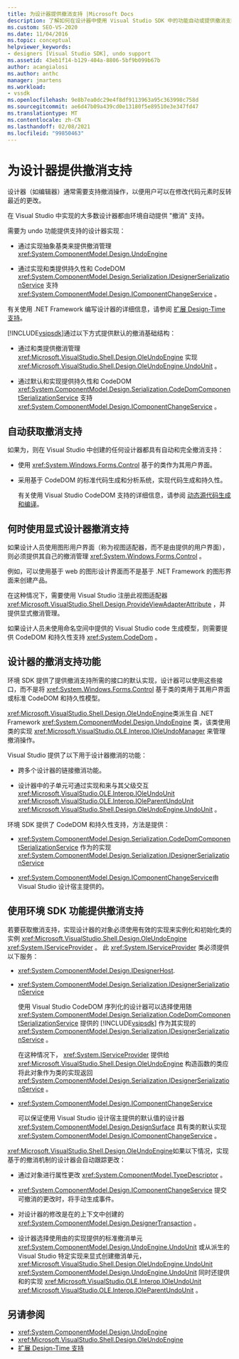 ```yaml
---
title: 为设计器提供撤消支持 |Microsoft Docs
description: 了解如何在设计器中使用 Visual Studio SDK 中的功能自动或提供撤消支持。
ms.custom: SEO-VS-2020
ms.date: 11/04/2016
ms.topic: conceptual
helpviewer_keywords:
- designers [Visual Studio SDK], undo support
ms.assetid: 43eb1f14-b129-404a-8806-5bf9b099b67b
author: acangialosi
ms.author: anthc
manager: jmartens
ms.workload:
- vssdk
ms.openlocfilehash: 9e8b7ea0dc29e4f8df9113963a95c363998c758d
ms.sourcegitcommit: ae6d47b09a439cd0e13180f5e89510e3e347fd47
ms.translationtype: MT
ms.contentlocale: zh-CN
ms.lasthandoff: 02/08/2021
ms.locfileid: "99850463"
---
```

# <a name="supply-undo-support-to-designers"></a>为设计器提供撤消支持

设计器（如编辑器）通常需要支持撤消操作，以便用户可以在修改代码元素时反转最近的更改。

在 Visual Studio 中实现的大多数设计器都由环境自动提供 "撤消" 支持。

需要为 undo 功能提供支持的设计器实现：

- 通过实现抽象基类来提供撤消管理 <xref:System.ComponentModel.Design.UndoEngine>

- 通过实现和类提供持久性和 CodeDOM <xref:System.ComponentModel.Design.Serialization.IDesignerSerializationService> 支持  <xref:System.ComponentModel.Design.IComponentChangeService> 。

有关使用 .NET Framework 编写设计器的详细信息，请参阅 [扩展 Design-Time 支持](/previous-versions/37899azc(v=vs.140))。

[!INCLUDE[vsipsdk](../extensibility/includes/vsipsdk_md.md)]通过以下方式提供默认的撤消基础结构：

- 通过和类提供撤消管理 <xref:Microsoft.VisualStudio.Shell.Design.OleUndoEngine> 实现 <xref:Microsoft.VisualStudio.Shell.Design.OleUndoEngine.UndoUnit> 。

- 通过默认和实现提供持久性和 CodeDOM <xref:System.ComponentModel.Design.Serialization.CodeDomComponentSerializationService> 支持 <xref:System.ComponentModel.Design.IComponentChangeService> 。

## <a name="obtain-undo-support-automatically"></a>自动获取撤消支持

如果为，则在 Visual Studio 中创建的任何设计器都具有自动和完全撤消支持：

- 使用 <xref:System.Windows.Forms.Control> 基于的类作为其用户界面。

- 采用基于 CodeDOM 的标准代码生成和分析系统，实现代码生成和持久性。

   有关使用 Visual Studio CodeDOM 支持的详细信息，请参阅 [动态源代码生成和编译](/dotnet/framework/reflection-and-codedom/dynamic-source-code-generation-and-compilation)。

## <a name="when-to-use-explicit-designer-undo-support"></a>何时使用显式设计器撤消支持
 如果设计人员使用图形用户界面（称为视图适配器，而不是由提供的用户界面），则必须提供其自己的撤消管理 <xref:System.Windows.Forms.Control> 。

 例如，可以使用基于 web 的图形设计界面而不是基于 .NET Framework 的图形界面来创建产品。

 在这种情况下，需要使用 Visual Studio 注册此视图适配器 <xref:Microsoft.VisualStudio.Shell.Design.ProvideViewAdapterAttribute> ，并提供显式撤消管理。

 如果设计人员未使用命名空间中提供的 Visual Studio code 生成模型，则需要提供 CodeDOM 和持久性支持 <xref:System.CodeDom> 。

## <a name="undo-support-features-of-the-designer"></a>设计器的撤消支持功能
 环境 SDK 提供了提供撤消支持所需的接口的默认实现，设计器可以使用这些接口，而不是将 <xref:System.Windows.Forms.Control> 基于类的类用于其用户界面或标准 CodeDOM 和持久性模型。

 <xref:Microsoft.VisualStudio.Shell.Design.OleUndoEngine>类派生自 .NET Framework <xref:System.ComponentModel.Design.UndoEngine> 类，该类使用类的实现 <xref:Microsoft.VisualStudio.OLE.Interop.IOleUndoManager> 来管理撤消操作。

 Visual Studio 提供了以下用于设计器撤消的功能：

- 跨多个设计器的链接撤消功能。

- 设计器中的子单元可通过实现和来与其父级交互 <xref:Microsoft.VisualStudio.OLE.Interop.IOleUndoUnit> <xref:Microsoft.VisualStudio.OLE.Interop.IOleParentUndoUnit> <xref:Microsoft.VisualStudio.Shell.Design.OleUndoEngine.UndoUnit> 。

环境 SDK 提供了 CodeDOM 和持久性支持，方法是提供：

- <xref:System.ComponentModel.Design.Serialization.CodeDomComponentSerializationService> 作为的实现 <xref:System.ComponentModel.Design.Serialization.IDesignerSerializationService>

- <xref:System.ComponentModel.Design.IComponentChangeService>由 Visual Studio 设计宿主提供的。

## <a name="use-the-environment-sdk-features-to-supply-undo-support"></a>使用环境 SDK 功能提供撤消支持

若要获取撤消支持，实现设计器的对象必须使用有效的实现来实例化和初始化类的实例 <xref:Microsoft.VisualStudio.Shell.Design.OleUndoEngine> <xref:System.IServiceProvider> 。 此 <xref:System.IServiceProvider> 类必须提供以下服务：

- <xref:System.ComponentModel.Design.IDesignerHost>.

- <xref:System.ComponentModel.Design.Serialization.IDesignerSerializationService>

   使用 Visual Studio CodeDOM 序列化的设计器可以选择使用随 <xref:System.ComponentModel.Design.Serialization.CodeDomComponentSerializationService> 提供的 [!INCLUDE[vsipsdk](../extensibility/includes/vsipsdk_md.md)] 作为其实现的 <xref:System.ComponentModel.Design.Serialization.IDesignerSerializationService> 。

   在这种情况下， <xref:System.IServiceProvider> 提供给 <xref:Microsoft.VisualStudio.Shell.Design.OleUndoEngine> 构造函数的类应将此对象作为类的实现返回 <xref:System.ComponentModel.Design.Serialization.IDesignerSerializationService> 。

- <xref:System.ComponentModel.Design.IComponentChangeService>

   可以保证使用 Visual Studio 设计宿主提供的默认值的设计器 <xref:System.ComponentModel.Design.DesignSurface> 具有类的默认实现 <xref:System.ComponentModel.Design.IComponentChangeService> 。

<xref:Microsoft.VisualStudio.Shell.Design.OleUndoEngine>如果以下情况，实现基于的撤消机制的设计器会自动跟踪更改：

- 通过对象进行属性更改 <xref:System.ComponentModel.TypeDescriptor> 。

- <xref:System.ComponentModel.Design.IComponentChangeService> 提交可撤消的更改时，将手动生成事件。

- 对设计器的修改是在的上下文中创建的 <xref:System.ComponentModel.Design.DesignerTransaction> 。

- 设计器选择使用由的实现提供的标准撤消单元 <xref:System.ComponentModel.Design.UndoEngine.UndoUnit> 或从派生的 Visual Studio 特定实现来显式创建撤消单元， <xref:Microsoft.VisualStudio.Shell.Design.OleUndoEngine.UndoUnit> <xref:System.ComponentModel.Design.UndoEngine.UndoUnit> 同时还提供和的实现 <xref:Microsoft.VisualStudio.OLE.Interop.IOleUndoUnit> <xref:Microsoft.VisualStudio.OLE.Interop.IOleParentUndoUnit> 。

## <a name="see-also"></a>另请参阅

- <xref:System.ComponentModel.Design.UndoEngine>
- <xref:Microsoft.VisualStudio.Shell.Design.OleUndoEngine>
- [扩展 Design-Time 支持](/previous-versions/37899azc(v=vs.140))
